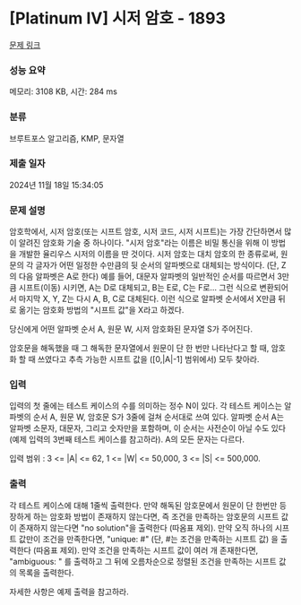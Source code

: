 # [Platinum IV] 시저 암호 - 1893 

[문제 링크](https://www.acmicpc.net/problem/1893) 

### 성능 요약

메모리: 3108 KB, 시간: 284 ms

### 분류

브루트포스 알고리즘, KMP, 문자열

### 제출 일자

2024년 11월 18일 15:34:05

### 문제 설명

<p>암호학에서, 시저 암호(또는 시프트 암호, 시저 코드, 시저 시프트)는 가장 간단하면서 많이 알려진 암호화 기술 중 하나이다. "시저 암호"라는 이름은 비밀 통신을 위해 이 방법을 개발한 율리우스 시저의 이름을 딴 것이다. 시저 암호는 대치 암호의 한 종류로써, 원문의 각 글자가 어떤 일정한 수만큼의 뒷 순서의 알파벳으로 대체되는 방식이다. (단, Z의 다음 알파벳은 A로 한다) 예를 들어, 대문자 알파벳의 일반적인 순서를 따르면서 3만큼 시프트(이동) 시키면, A는 D로 대체되고, B는 E로, C는 F로... 그런 식으로 변환되어서 마지막 X, Y, Z는 다시 A, B, C로 대체된다. 이런 식으로 알파벳 순서에서 X만큼 뒤로 옮기는 암호화 방법의 "시프트 값"을 X라고 하겠다.</p>

<p>당신에게 어떤 알파벳 순서 A, 원문 W, 시저 암호화된 문자열 S가 주어진다.</p>

<p>암호문을 해독했을 때 그 해독한 문자열에서 원문이 단 한 번만 나타난다고 할 때, 암호화 할 때 쓰였다고 추측 가능한 시프트 값을 ([0,|A|-1] 범위에서) 모두 찾아라.</p>

### 입력 

 <p>입력의 첫 줄에는 테스트 케이스의 수를 의미하는 정수 N이 있다. 각 테스트 케이스는 알파벳의 순서 A, 원문 W, 암호문 S가 3줄에 걸쳐 순서대로 쓰여 있다. 알파벳 순서 A는 알파벳 소문자, 대문자, 그리고 숫자만을 포함하며, 이 순서는 사전순이 아닐 수도 있다 (예제 입력의 3번째 테스트 케이스를 참고하라). A의 모든 문자는 다르다.</p>

<p>입력 범위 : 3 <= |A| <= 62, 1 <= |W| <= 50,000, 3 <= |S| <= 500,000.</p>

### 출력 

 <p>각 테스트 케이스에 대해 1줄씩 출력한다. 만약 해독된 암호문에서 원문이 단 한번만 등장하게 하는 암호화 방법이 존재하지 않는다면, 즉 조건을 만족하는 암호문의 시프트 값이 존재하지 않는다면 "no solution"을 출력한다 (따옴표 제외). 만약 오직 하나의 시프트 값만이 조건을 만족한다면, "unique: #" (단, #는 조건을 만족하는 시프트 값) 을 출력한다 (따옴표 제외). 만약 조건을 만족하는 시프트 값이 여러 개 존재한다면, "ambiguous: " 를 출력하고 그 뒤에 오름차순으로 정렬된 조건을 만족하는 시프트 값의 목록을 출력한다.</p>

<p>자세한 사항은 예제 출력을 참고하라.</p>


